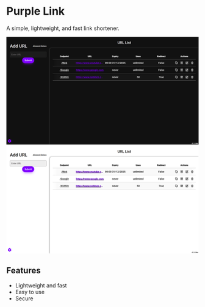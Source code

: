 # Purple Link

A simple, lightweight, and fast link shortener.
<p align="center">
<kbd>
  <img src="./static/img/dark-mode.png#gh-dark-mode-only" alt="Dark Mode" width="650px"/>
  <img src="./static/img/light-mode.png#gh-light-mode-only" alt="Light Mode" width="650px"/>
</kbd>
</p>

## Features
- Lightweight and fast
- Easy to use
- Secure
